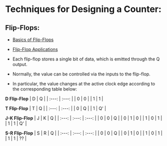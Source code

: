 # Techniques for Designing a Counter:

## Flip-Flops:
- [Basics of Flip-Flops](https://github.com/gs1293/pdfs/blob/main/design/flip_flop_1.pdf)
- [Flip-Flop Applications](https://github.com/gs1293/pdfs/blob/main/design/flip_flop_1.pdf)


- Each flip-flop stores a single bit of data, which is emitted through the Q output.
- Normally, the value can be controlled via the inputs to the flip-flop.
- In particular, the value changes at the active clock edge according to the corresponding table below:

**D Flip-Flop**
| D | Q |
| :---: | :---: |
| 0 | 0 |
| 1 | 1 |

**T Flip-Flop**
| T | Q  |
| :---: | :---: |
| 0 | Q  |
| 1 | Q' |

**J-K Flip-Flop**
| J | K | Q  |
| :---: | :---: | :---: |
| 0 | 0 | Q  |
| 0 | 1 | 0  |
| 1 | 0 | 1  |
| 1 | 1 | Q' |

**S-R Flip-Flop**
| S | R | Q  |
| :---: | :---: | :---: |
| 0 | 0 | Q  |
| 0 | 1 | 0  |
| 1 | 0 | 1  |
| 1 | 1 | ?? |
